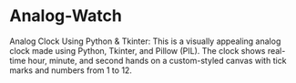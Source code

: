 # Analog-Watch
Analog Clock Using Python &amp; Tkinter: This is a visually appealing analog clock made using Python, Tkinter, and Pillow (PIL). The clock shows real-time hour, minute, and second hands on a custom-styled canvas with tick marks and numbers from 1 to 12.
